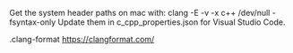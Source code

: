 Get the system header paths on mac with: clang -E -v -x c++ /dev/null -fsyntax-only
Update them in c_cpp_properties.json for Visual Studio Code.

.clang-format
https://clangformat.com/